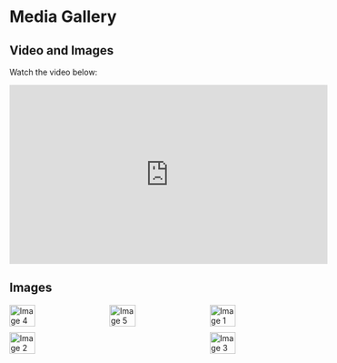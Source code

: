 # Media Gallery

## Video and Images
Watch the video below:

<!-- استخدم رابط منصة تدعم التضمين مثل YouTube أو Vimeo هنا -->
<iframe 
    src="https://www.youtube.com/embed/video_id" 
    width="560" height="315" frameborder="0" allowfullscreen>
    </iframe>

## Images
<div style="display: flex; justify-content: space-between; flex-wrap: wrap;">
    <img src="https://github.com/user-attachments/assets/2b51684c-9b56-4870-9696-f6756f842dcb" alt="Image 4" style="width: 30%; margin-bottom: 10px; max-width: 200px;">
    <img src="https://github.com/user-attachments/assets/22e9db31-9108-4072-a158-e403c13c8ccc" alt="Image 5" style="width: 30%; margin-bottom: 10px; max-width: 200px;">
    <img src="https://github.com/user-attachments/assets/b12b627f-cd18-4c6b-bc69-32ed956c9b24" alt="Image 1" style="width: 30%; margin-bottom: 10px; max-width: 200px;">
    <img src="https://github.com/user-attachments/assets/5de39213-9b3c-48e6-b533-2be26fe6d24c" alt="Image 2" style="width: 30%; margin-bottom: 10px; max-width: 200px;">
    <img src="https://github.com/user-attachments/assets/39b781a1-0cbd-4737-b178-921341680a57" alt="Image 3" style="width: 30%; margin-bottom: 10px; max-width: 200px;">
</div>
